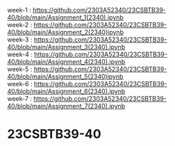 week-1 : https://github.com/2303A52340/23CSBTB39-40/blob/main/Assignment_1(2340).ipynb                      
week-2 : https://github.com/2303A52340/23CSBTB39-40/blob/main/Assignment_2(2340)ipynb               
week-3 : https://github.com/2303A52340/23CSBTB39-40/blob/main/Assignment_3(2340).ipynb       
week-4 : https://github.com/2303A52340/23CSBTB39-40/blob/main/Assignment_4(2340).ipynb       
week-5 : https://github.com/2303A52340/23CSBTB39-40/blob/main/Assignment_5(2340)ipynb       
week-6 : https://github.com/2303A52340/23CSBTB39-40/blob/main/Assignment_6(2340).ipynb       
week-7 : https://github.com/2303A52340/23CSBTB39-40/blob/main/Assignment_7(2340).ipynb       

# 23CSBTB39-40
